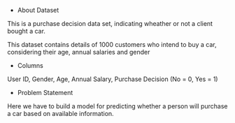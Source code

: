 - About Dataset
  
This is a purchase decision data set, indicating wheather or not a client bought a car.

This dataset contains details of 1000 customers who intend to buy a car, considering their age, annual salaries and gender

- Columns
  
User ID,
Gender,
Age,
Annual Salary,
Purchase Decision (No = 0, Yes = 1)

- Problem Statement
  
Here we have to build a model for predicting whether a person will purchase a car based on available information.
